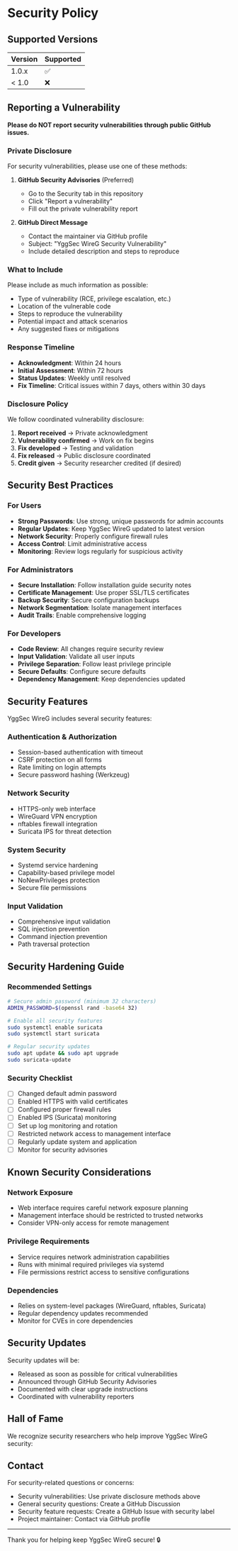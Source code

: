 # Security Policy

## Supported Versions

| Version | Supported          |
| ------- | ------------------ |
| 1.0.x   | :white_check_mark: |
| < 1.0   | :x:                |

## Reporting a Vulnerability

**Please do NOT report security vulnerabilities through public GitHub issues.**

### Private Disclosure

For security vulnerabilities, please use one of these methods:

1. **GitHub Security Advisories** (Preferred)
   - Go to the Security tab in this repository
   - Click "Report a vulnerability"
   - Fill out the private vulnerability report

2. **GitHub Direct Message**
   - Contact the maintainer via GitHub profile
   - Subject: "YggSec WireG Security Vulnerability"
   - Include detailed description and steps to reproduce

### What to Include

Please include as much information as possible:
- Type of vulnerability (RCE, privilege escalation, etc.)
- Location of the vulnerable code
- Steps to reproduce the vulnerability
- Potential impact and attack scenarios
- Any suggested fixes or mitigations

### Response Timeline

- **Acknowledgment**: Within 24 hours
- **Initial Assessment**: Within 72 hours  
- **Status Updates**: Weekly until resolved
- **Fix Timeline**: Critical issues within 7 days, others within 30 days

### Disclosure Policy

We follow coordinated vulnerability disclosure:

1. **Report received** → Private acknowledgment
2. **Vulnerability confirmed** → Work on fix begins
3. **Fix developed** → Testing and validation
4. **Fix released** → Public disclosure coordinated
5. **Credit given** → Security researcher credited (if desired)

## Security Best Practices

### For Users

- **Strong Passwords**: Use strong, unique passwords for admin accounts
- **Regular Updates**: Keep YggSec WireG updated to latest version
- **Network Security**: Properly configure firewall rules
- **Access Control**: Limit administrative access
- **Monitoring**: Review logs regularly for suspicious activity

### For Administrators

- **Secure Installation**: Follow installation guide security notes
- **Certificate Management**: Use proper SSL/TLS certificates
- **Backup Security**: Secure configuration backups
- **Network Segmentation**: Isolate management interfaces
- **Audit Trails**: Enable comprehensive logging

### For Developers

- **Code Review**: All changes require security review
- **Input Validation**: Validate all user inputs
- **Privilege Separation**: Follow least privilege principle
- **Secure Defaults**: Configure secure defaults
- **Dependency Management**: Keep dependencies updated

## Security Features

YggSec WireG includes several security features:

### Authentication & Authorization
- Session-based authentication with timeout
- CSRF protection on all forms
- Rate limiting on login attempts
- Secure password hashing (Werkzeug)

### Network Security
- HTTPS-only web interface
- WireGuard VPN encryption
- nftables firewall integration
- Suricata IPS for threat detection

### System Security
- Systemd service hardening
- Capability-based privilege model
- NoNewPrivileges protection
- Secure file permissions

### Input Validation
- Comprehensive input validation
- SQL injection prevention
- Command injection prevention
- Path traversal protection

## Security Hardening Guide

### Recommended Settings

```bash
# Secure admin password (minimum 32 characters)
ADMIN_PASSWORD=$(openssl rand -base64 32)

# Enable all security features
sudo systemctl enable suricata
sudo systemctl start suricata

# Regular security updates
sudo apt update && sudo apt upgrade
sudo suricata-update
```

### Security Checklist

- [ ] Changed default admin password
- [ ] Enabled HTTPS with valid certificates
- [ ] Configured proper firewall rules
- [ ] Enabled IPS (Suricata) monitoring
- [ ] Set up log monitoring and rotation
- [ ] Restricted network access to management interface
- [ ] Regularly update system and application
- [ ] Monitor for security advisories

## Known Security Considerations

### Network Exposure
- Web interface requires careful network exposure planning
- Management interface should be restricted to trusted networks
- Consider VPN-only access for remote management

### Privilege Requirements
- Service requires network administration capabilities
- Runs with minimal required privileges via systemd
- File permissions restrict access to sensitive configurations

### Dependencies
- Relies on system-level packages (WireGuard, nftables, Suricata)
- Regular dependency updates recommended
- Monitor for CVEs in core dependencies

## Security Updates

Security updates will be:
- Released as soon as possible for critical vulnerabilities
- Announced through GitHub Security Advisories
- Documented with clear upgrade instructions
- Coordinated with vulnerability reporters

## Hall of Fame

We recognize security researchers who help improve YggSec WireG security:

<!-- Security researchers will be listed here -->

## Contact

For security-related questions or concerns:
- Security vulnerabilities: Use private disclosure methods above
- General security questions: Create a GitHub Discussion
- Security feature requests: Create a GitHub Issue with security label
- Project maintainer: Contact via GitHub profile

---

Thank you for helping keep YggSec WireG secure! 🔒